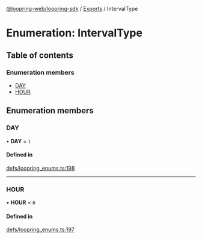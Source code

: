 [@loopring-web/loopring-sdk](../README.md) / [Exports](../modules.md) / IntervalType

# Enumeration: IntervalType

## Table of contents

### Enumeration members

- [DAY](IntervalType.md#day)
- [HOUR](IntervalType.md#hour)

## Enumeration members

### DAY

• **DAY** = `1`

#### Defined in

[defs/loopring_enums.ts:198](https://github.com/Loopring/loopring_sdk/blob/24fdf4c/src/defs/loopring_enums.ts#L198)

___

### HOUR

• **HOUR** = `0`

#### Defined in

[defs/loopring_enums.ts:197](https://github.com/Loopring/loopring_sdk/blob/24fdf4c/src/defs/loopring_enums.ts#L197)
